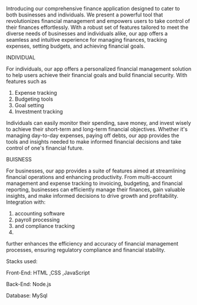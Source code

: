 Introducing our comprehensive finance application designed to cater to both businesses and individuals.
We present a powerful tool that revolutionizes financial management and empowers users to take control of their finances effortlessly. With a robust set of features tailored to meet the diverse needs of businesses and individuals alike, our app offers a seamless and intuitive experience for managing finances, tracking expenses, setting budgets, and achieving financial goals.

INDIVIDUAL

For individuals, our app offers a personalized financial management solution to help users achieve their financial goals and build financial security. With features such as 
1. Expense tracking
2. Budgeting tools
3. Goal setting 
4. Investment tracking
   
Individuals can easily monitor their spending, save money, and invest wisely to achieve their short-term and long-term financial objectives. Whether it's managing day-to-day expenses, paying off debts, our app provides the tools and insights needed to make informed financial decisions and take control of one's financial future.

BUISNESS

For businesses, our app provides a suite of features aimed at streamlining financial operations and enhancing productivity.
From multi-account management and expense tracking to invoicing, budgeting, and financial reporting, businesses can efficiently manage their finances, gain valuable insights, and make informed decisions to drive growth and profitability. 
Integration with:
1. accounting software
2. payroll processing
3. and compliance tracking
4. 
further enhances the efficiency and accuracy of financial management processes, ensuring regulatory compliance and financial stability.

Stacks used:

Front-End: HTML ,CSS ,JavaScript

Back-End: Node.js

Database: MySql



